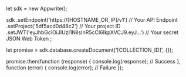 let sdk = new Appwrite();

sdk
    .setEndpoint('https://[HOSTNAME_OR_IP]/v1') // Your API Endpoint
    .setProject('5df5acd0d48c2') // Your project ID
    .setJWT('eyJhbGciOiJIUzI1NiIsInR5cCI6IkpXVCJ9.eyJ...') // Your secret JSON Web Token
;

let promise = sdk.database.createDocument('[COLLECTION_ID]', {});

promise.then(function (response) {
    console.log(response); // Success
}, function (error) {
    console.log(error); // Failure
});